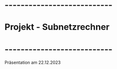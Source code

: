 # ---------------------------
# Projekt - Subnetzrechner
# ---------------------------

Präsentation am 22.12.2023
